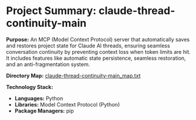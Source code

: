 # Project Summary: claude-thread-continuity-main

**Purpose:** An MCP (Model Context Protocol) server that automatically saves and restores project state for Claude AI threads, ensuring seamless conversation continuity by preventing context loss when token limits are hit. It includes features like automatic state persistence, seamless restoration, and an anti-fragmentation system.

**Directory Map:** [claude-thread-continuity-main_map.txt](./claude-thread-continuity-main_map.txt)

**Technology Stack:**
*   **Languages:** Python
*   **Libraries:** Model Context Protocol (Python)
*   **Package Managers:** pip
